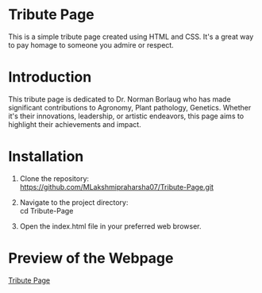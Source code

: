 # Tribute Page

This is a simple tribute page created using HTML and CSS. It's a great way to pay homage to someone you admire or respect.<br>

# Introduction
This tribute page is dedicated to Dr. Norman Borlaug who has made significant contributions to Agronomy, Plant pathology, Genetics. Whether it's their innovations, leadership, or artistic endeavors, this page aims to highlight their achievements and impact.

# Installation

1. Clone the repository:<br>
https://github.com/MLakshmipraharsha07/Tribute-Page.git <br>

2. Navigate to the project directory:<br>
  cd Tribute-Page

3. Open the index.html file in your preferred web browser.<br>

# Preview of the Webpage
[Tribute Page](https://mlakshmipraharsha07.github.io/Tribute-Page/)
